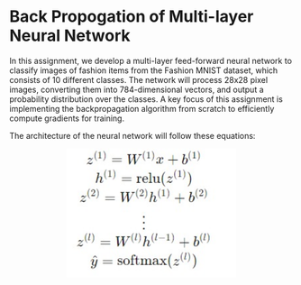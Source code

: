 # Back Propogation of Multi-layer Neural Network

In this assignment, we develop a multi-layer feed-forward neural network to classify images of fashion items from the Fashion MNIST dataset, which consists of 10 different classes. The network will process 28x28 pixel images, converting them into 784-dimensional vectors, and output a probability distribution over the classes. A key focus of this assignment is implementing the backpropagation algorithm from scratch to efficiently compute gradients for training.

The architecture of the neural network will follow these equations:

<p align="center">
  <img src="FFNN.jpg" alt="ff" width="300">
</p>
